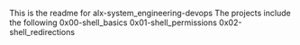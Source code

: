 This is the readme for alx-system_engineering-devops
The projects include the following
0x00-shell_basics
0x01-shell_permissions
0x02-shell_redirections
